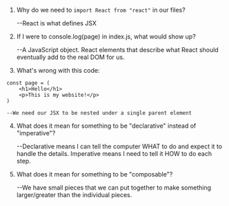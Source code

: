 1. Why do we need to `import React from "react"` in our files?
    
    --React is what defines JSX

2. If I were to console.log(page) in index.js, what would show up?
   
    --A JavaScript object. React elements that describe what React should
    eventually add to the real DOM for us.

3. What's wrong with this code:
```
const page = (
    <h1>Hello</h1>
    <p>This is my website!</p>
)
```
    
    --We need our JSX to be nested under a single parent element

4. What does it mean for something to be "declarative" instead of "imperative"?
    
    --Declarative means I can tell the computer WHAT to do 
    and expect it to handle the details. Imperative means I need
    to tell it HOW to do each step.

5. What does it mean for something to be "composable"?
   
    --We have small pieces that we can put together to make something
    larger/greater than the individual pieces.